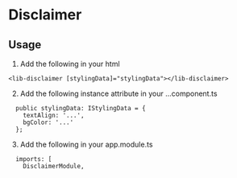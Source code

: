 # Disclaimer

## Usage
1. Add the following in your html  
```
<lib-disclaimer [stylingData]="stylingData"></lib-disclaimer>
```

2. Add the following instance attribute in your ...component.ts
```
  public stylingData: IStylingData = {
    textAlign: '...',
    bgColor: '...'
  };
```

3. Add the following in your app.module.ts
```
  imports: [
    DisclaimerModule,
```
